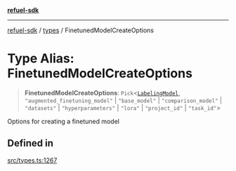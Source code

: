 [**refuel-sdk**](../../README.md)

***

[refuel-sdk](../../modules.md) / [types](../README.md) / FinetunedModelCreateOptions

# Type Alias: FinetunedModelCreateOptions

> **FinetunedModelCreateOptions**: `Pick`\<[`LabelingModel`](../interfaces/LabelingModel.md), `"augmented_finetuning_model"` \| `"base_model"` \| `"comparison_model"` \| `"datasets"` \| `"hyperparameters"` \| `"lora"` \| `"project_id"` \| `"task_id"`\>

Options for creating a finetuned model

## Defined in

[src/types.ts:1267](https://github.com/refuel-ai/refuel-sdk/blob/61d30041216a525535e2edabde48af0f00ec66c9/src/types.ts#L1267)
